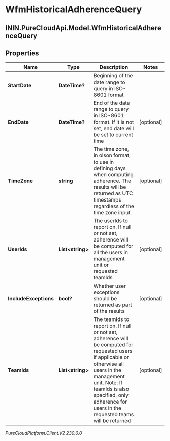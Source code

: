 # WfmHistoricalAdherenceQuery

## ININ.PureCloudApi.Model.WfmHistoricalAdherenceQuery

## Properties

|Name | Type | Description | Notes|
|------------ | ------------- | ------------- | -------------|
| **StartDate** | **DateTime?** | Beginning of the date range to query in ISO-8601 format | |
| **EndDate** | **DateTime?** | End of the date range to query in ISO-8601 format. If it is not set, end date will be set to current time | [optional] |
| **TimeZone** | **string** | The time zone, in olson format, to use in defining days when computing adherence. The results will be returned as UTC timestamps regardless of the time zone input. | [optional] |
| **UserIds** | **List&lt;string&gt;** | The userIds to report on. If null or not set, adherence will be computed for all the users in management unit or requested teamIds | [optional] |
| **IncludeExceptions** | **bool?** | Whether user exceptions should be returned as part of the results | [optional] |
| **TeamIds** | **List&lt;string&gt;** | The teamIds to report on. If null or not set, adherence will be computed for requested users if applicable or otherwise all users in the management unit. Note: If teamIds is also specified, only adherence for users in the requested teams will be returned | [optional] |



_PureCloudPlatform.Client.V2 230.0.0_
